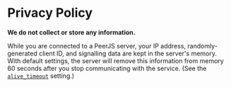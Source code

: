 # Privacy Policy

**We do not collect or store any information.**

While you are connected to a PeerJS server, your IP address, randomly-generated
client ID, and signalling data are kept in the server's memory.  With default
settings, the server will remove this information from memory 60 seconds after
you stop communicating with the service.  (See the
[`alive_timeout`](https://github.com/peers/peerjs-server#config--cli-options)
setting.)
